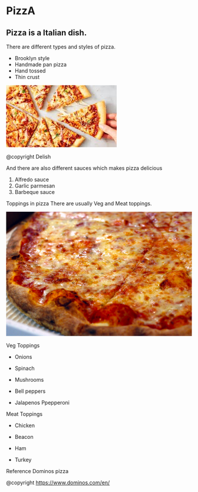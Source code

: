 # PizzA
## Pizza is a Italian dish. 
There are different types and styles of pizza.
- Brooklyn style
- Handmade pan pizza
- Hand tossed 
- Thin crust



![](pizza.jpg)

@copyright Delish

And there are also different sauces which makes pizza delicious
1. Alfredo sauce
2. Garlic parmesan
3. Barbeque sauce 

Toppings in pizza
There are usually Veg and Meat toppings. 


![](NYPizzaPie.jpg)

 Veg Toppings                       

* Onions                              

* Spinach                             

* Mushrooms                           

* Bell peppers                        

* Jalapenos   Ppepperoni

Meat Toppings

* Chicken

* Beacon

* Ham

* Turkey


Reference 
Dominos pizza

@copyright https://www.dominos.com/en/
